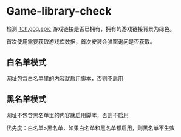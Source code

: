 # Game-library-check

检测 [itch](https://itch.io/),[gog](https://www.gog.com/),[epic](https://www.epicgames.com/) 游戏链接是否已拥有，拥有的游戏链接背景为绿色。

首次使用需要获取游戏库数据，首次安装会弹窗询问是否获取。

## 白名单模式

网址包含白名单里的内容就启用脚本，否则不启用

## 黑名单模式

网址不包含黑名单里的内容就启用脚本，否则不启用

优先度：白名单>黑名单，如果白名单和黑名单都启用，则黑名单不生效
